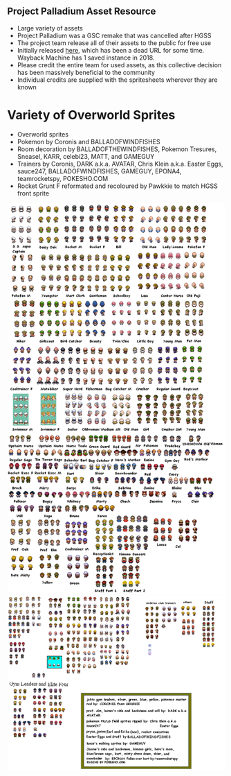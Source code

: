 ## Project Palladium Asset Resource
- Large variety of assets
- Project Palladium was a GSC remake that was cancelled after HGSS
- The project team release all of their assets to the public for free use
- Initially released [here](http://psc.ramp-it.ca/stuffpds/), which has been a dead URL for some time. Wayback Machine has 1 saved instance in 2018.
- Please credit the entire team for used assets, as this collective decision has been massively beneficial to the community
- Individual credits are supplied with the spritesheets wherever they are known

# Variety of Overworld Sprites
- Overworld sprites
- Pokemon by Coronis and BALLADOFWINDFISHES
- Room decoration by BALLADOFTHEWINDFISHES, Pokemon Tresures, Sneasel, KARR, celebi23, MATT, and GAMEGUY
- Trainers by Coronis, DARK a.k.a. AVATAR, Chris Klein a.k.a. Easter Eggs, sauce247, BALLADOFWINDFISHES, GAMEGUY, EPONA4, teamrocketspy, POKESHO.COM
- Rocket Grunt F reformated and recoloured by Pawkkie to match HGSS front sprite

![trainer_ows_1.png](trainer_ows_1.png)
![trainer_ows_2.png](trainer_ows_2.png)
